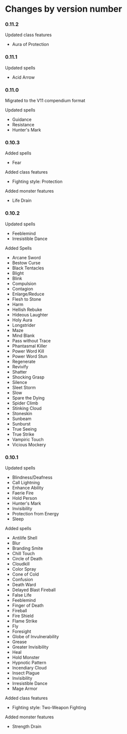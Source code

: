 # Changes by version number

### 0.11.2

Updated class features

- Aura of Protection

### 0.11.1

Updated spells

- Acid Arrow

### 0.11.0

Migrated to the V11 compendium format

Updated spells

- Guidance
- Resistance
- Hunter's Mark

### 0.10.3

Added spells

- Fear

Added class features

- Fighting style: Protection

Added monster features

- Life Drain

### 0.10.2

Updated spells

- Feeblemind
- Irresistible Dance

Added Spells

- Arcane Sword
- Bestow Curse
- Black Tentacles
- Blight
- Blink
- Compulsion
- Contagion
- Enlarge/Reduce
- Flesh to Stone
- Harm
- Hellish Rebuke
- Hideous Laughter
- Holy Aura
- Longstrider
- Maze
- Mind Blank
- Pass without Trace
- Phantasmal Killer
- Power Word Kill
- Power Word Stun
- Regenerate
- Revivify
- Shatter
- Shocking Grasp
- Silence
- Sleet Storm
- Slow
- Spare the Dying
- Spider Climb
- Stinking Cloud
- Stoneskin
- Sunbeam
- Sunburst
- True Seeing
- True Strike
- Vampiric Touch
- Vicious Mockery

### 0.10.1

Updated spells

- Blindness/Deafness
- Call Lightning
- Enhance Ability
- Faerie Fire
- Hold Person
- Hunter's Mark
- Invisibility
- Protection from Energy
- Sleep

Added spells

- Antilife Shell
- Blur
- Branding Smite
- Chill Touch
- Circle of Death
- Cloudkill
- Color Spray
- Cone of Cold
- Confusion
- Death Ward
- Delayed Blast Fireball
- False Life
- Feeblemind
- Finger of Death
- Fireball
- Fire Shield
- Flame Strike
- Fly
- Foresight
- Globe of Invulnerability
- Grease
- Greater Invisibility
- Heal
- Hold Monster
- Hypnotic Pattern
- Incendiary Cloud
- Insect Plague
- Invisibility
- Irresistible Dance
- Mage Armor

Added class features

- Fighting style: Two-Weapon Fighting

Added monster features

- Strength Drain
